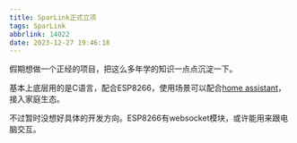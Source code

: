 ```yaml
---
title: SparLink正式立项
tags: SparLink
abbrlink: 14022
date: 2023-12-27 19:46:18
---
```


假期想做一个正经的项目，把这么多年学的知识一点点沉淀一下。

基本上底层用的是C语言，配合ESP8266，使用场景可以配合[home assistant](https://www.home-assistant.io/)，接入家庭生态。

不过暂时没想好具体的开发方向。ESP8266有websocket模块，或许能用来跟电脑交互。

